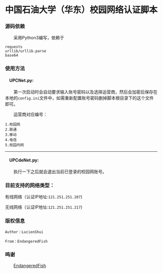 # 中国石油大学（华东）校园网络认证脚本


### 源码依赖
&emsp;&emsp;采用Python3编写，依赖于

```
requests
urllib/urllib.parse
base64
```

### 使用方法

#### &emsp;UPCNet.py:

&emsp;&emsp;第一次启动时会自动要求输入账号密码以及选择运营商，然后会加密后保存在本地的`config.ini`文件中，如需重新配置账号密码删掉脚本根目录下的这个文件即可。

&emsp;&emsp;运营商对应编号：

```
1.校园网
2.联通
3.移动
4.电信
5.校园内网
```

---

#### &emsp;UPCdeNet.py:

&emsp;&emsp;执行一下之后就会退出当前已登录的校园网账号。

### 目前支持的网络类型：

有线网络（认证IP地址:`121.251.251.207`)

无线网络（认证IP地址:`121.251.251.217`)

### 版权信息

```
Author：LucienShui

From：EndangeredFish
```

### 鸣谢

&emsp;&emsp;[EndangeredFish](https://github.com/EndangeredF1sh)
